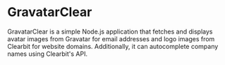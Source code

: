 # GravatarClear
GravatarClear is a simple Node.js application that fetches and displays avatar images from Gravatar for email addresses and logo images from Clearbit for website domains. Additionally, it can autocomplete company names using Clearbit's API.

